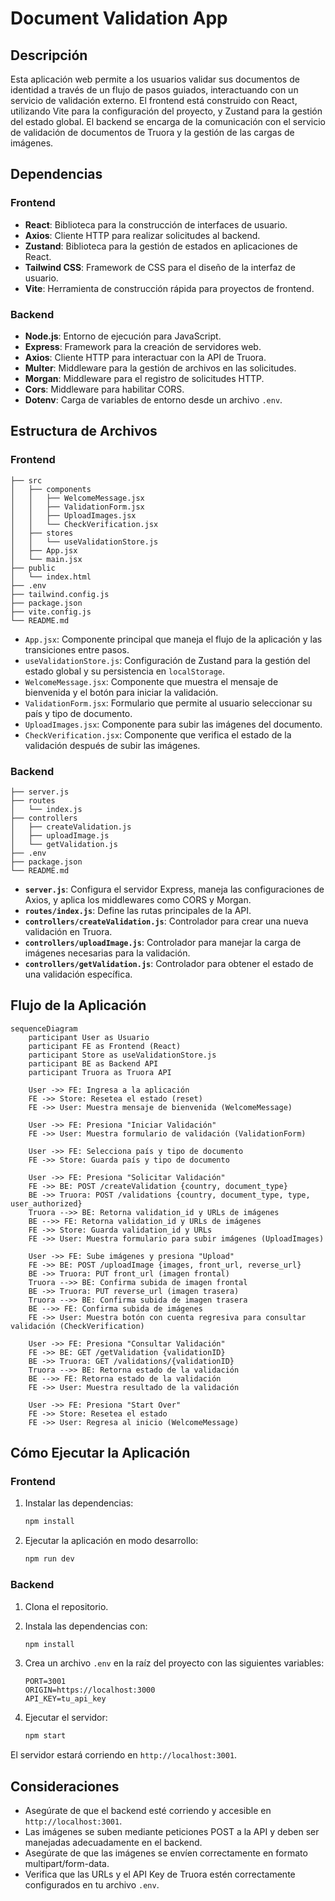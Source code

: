 # Document Validation App

## Descripción

Esta aplicación web permite a los usuarios validar sus documentos de identidad a través de un flujo de pasos guiados, interactuando con un servicio de validación externo. El frontend está construido con React, utilizando Vite para la configuración del proyecto, y Zustand para la gestión del estado global. El backend se encarga de la comunicación con el servicio de validación de documentos de Truora y la gestión de las cargas de imágenes.

## Dependencias

### Frontend

- **React**: Biblioteca para la construcción de interfaces de usuario.
- **Axios**: Cliente HTTP para realizar solicitudes al backend.
- **Zustand**: Biblioteca para la gestión de estados en aplicaciones de React.
- **Tailwind CSS**: Framework de CSS para el diseño de la interfaz de usuario.
- **Vite**: Herramienta de construcción rápida para proyectos de frontend.

### Backend

- **Node.js**: Entorno de ejecución para JavaScript.
- **Express**: Framework para la creación de servidores web.
- **Axios**: Cliente HTTP para interactuar con la API de Truora.
- **Multer**: Middleware para la gestión de archivos en las solicitudes.
- **Morgan**: Middleware para el registro de solicitudes HTTP.
- **Cors**: Middleware para habilitar CORS.
- **Dotenv**: Carga de variables de entorno desde un archivo `.env`.

## Estructura de Archivos

### Frontend

```plaintext
├── src
│   ├── components
│   │   ├── WelcomeMessage.jsx
│   │   ├── ValidationForm.jsx
│   │   ├── UploadImages.jsx
│   │   └── CheckVerification.jsx
│   ├── stores
│   │   └── useValidationStore.js
│   ├── App.jsx
│   └── main.jsx
├── public
│   └── index.html
├── .env
├── tailwind.config.js
├── package.json
├── vite.config.js
└── README.md

```

- `App.jsx`: Componente principal que maneja el flujo de la aplicación y las transiciones entre pasos.
- `useValidationStore.js`: Configuración de Zustand para la gestión del estado global y su persistencia en `localStorage`.
- `WelcomeMessage.jsx`: Componente que muestra el mensaje de bienvenida y el botón para iniciar la validación.
- `ValidationForm.jsx`: Formulario que permite al usuario seleccionar su país y tipo de documento.
- `UploadImages.jsx`: Componente para subir las imágenes del documento.
- `CheckVerification.jsx`: Componente que verifica el estado de la validación después de subir las imágenes.

### Backend

```plaintext
├── server.js
├── routes
│   └── index.js
├── controllers
│   ├── createValidation.js
│   ├── uploadImage.js
│   └── getValidation.js
├── .env
├── package.json
└── README.md
```

- **`server.js`**: Configura el servidor Express, maneja las configuraciones de Axios, y aplica los middlewares como CORS y Morgan.
- **`routes/index.js`**: Define las rutas principales de la API.
- **`controllers/createValidation.js`**: Controlador para crear una nueva validación en Truora.
- **`controllers/uploadImage.js`**: Controlador para manejar la carga de imágenes necesarias para la validación.
- **`controllers/getValidation.js`**: Controlador para obtener el estado de una validación específica.

## Flujo de la Aplicación

```mermaid
sequenceDiagram
    participant User as Usuario
    participant FE as Frontend (React)
    participant Store as useValidationStore.js
    participant BE as Backend API
    participant Truora as Truora API

    User ->> FE: Ingresa a la aplicación
    FE ->> Store: Resetea el estado (reset)
    FE ->> User: Muestra mensaje de bienvenida (WelcomeMessage)

    User ->> FE: Presiona "Iniciar Validación"
    FE ->> User: Muestra formulario de validación (ValidationForm)

    User ->> FE: Selecciona país y tipo de documento
    FE ->> Store: Guarda país y tipo de documento

    User ->> FE: Presiona "Solicitar Validación"
    FE ->> BE: POST /createValidation {country, document_type}
    BE ->> Truora: POST /validations {country, document_type, type, user_authorized}
    Truora -->> BE: Retorna validation_id y URLs de imágenes
    BE -->> FE: Retorna validation_id y URLs de imágenes
    FE ->> Store: Guarda validation_id y URLs
    FE ->> User: Muestra formulario para subir imágenes (UploadImages)

    User ->> FE: Sube imágenes y presiona "Upload"
    FE ->> BE: POST /uploadImage {images, front_url, reverse_url}
    BE ->> Truora: PUT front_url (imagen frontal)
    Truora -->> BE: Confirma subida de imagen frontal
    BE ->> Truora: PUT reverse_url (imagen trasera)
    Truora -->> BE: Confirma subida de imagen trasera
    BE -->> FE: Confirma subida de imágenes
    FE ->> User: Muestra botón con cuenta regresiva para consultar validación (CheckVerification)

    User ->> FE: Presiona "Consultar Validación"
    FE ->> BE: GET /getValidation {validationID}
    BE ->> Truora: GET /validations/{validationID}
    Truora -->> BE: Retorna estado de la validación
    BE -->> FE: Retorna estado de la validación
    FE ->> User: Muestra resultado de la validación

    User ->> FE: Presiona "Start Over"
    FE ->> Store: Resetea el estado
    FE ->> User: Regresa al inicio (WelcomeMessage)
```

## Cómo Ejecutar la Aplicación

### Frontend

1. Instalar las dependencias:

   ```bash
   npm install
   ```

2. Ejecutar la aplicación en modo desarrollo:

   ```bash
   npm run dev
   ```

### Backend

1. Clona el repositorio.
2. Instala las dependencias con:

   ```bash
   npm install
   ```

3. Crea un archivo `.env` en la raíz del proyecto con las siguientes variables:

   ```plaintext
   PORT=3001
   ORIGIN=https://localhost:3000
   API_KEY=tu_api_key
   ```

4. Ejecutar el servidor:

   ```bash
   npm start
   ```

El servidor estará corriendo en `http://localhost:3001`.

## Consideraciones

- Asegúrate de que el backend esté corriendo y accesible en `http://localhost:3001`.
- Las imágenes se suben mediante peticiones POST a la API y deben ser manejadas adecuadamente en el backend.
- Asegúrate de que las imágenes se envíen correctamente en formato multipart/form-data.
- Verifica que las URLs y el API Key de Truora estén correctamente configurados en tu archivo `.env`.